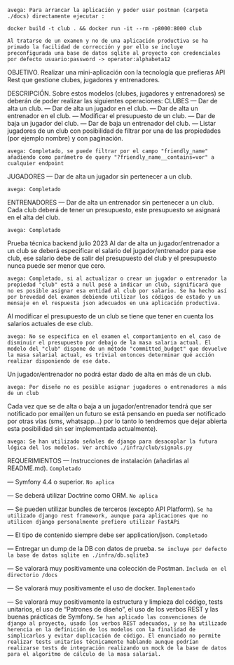 ```avega: Para arrancar la aplicación y poder usar postman (carpeta ./docs) directamente ejecutar :```

```docker build -t club . && docker run -it --rm -p8000:8000 club```

```Al tratarse de un examen y no de una aplicación productiva se ha primado la facilidad de corrección y por ello se incluye preconfigurada una base de datos sqlite al proyecto con credenciales por defecto usuario:password -> operator:alphabeta12```


OBJETIVO.
Realizar una mini-aplicación con la tecnología que prefieras API Rest que gestione clubes, jugadores y entrenadores.

DESCRIPCIÓN.
Sobre estos modelos (clubes, jugadores y entrenadores) se deberán de poder realizar las siguientes operaciones:
CLUBES
— Dar de alta un club.
— Dar de alta un jugador en el club.
— Dar de alta un entrenador en el club.
— Modificar el presupuesto de un club.
— Dar de baja un jugador del club.
— Dar de baja un entrenador del club.
— Listar jugadores de un club con posibilidad de filtrar por una de las propiedades
(por ejemplo nombre) y con paginación.

```avega: Completado, se puede filtrar por el campo "friendly_name" añadiendo como parámetro de query "?friendly_name__contains=vor" a cualquier endpoint```

JUGADORES
— Dar de alta un jugador sin pertenecer a un club.

```avega: Completado```

ENTRENADORES
— Dar de alta un entrenador sin pertenecer a un club.
Cada club deberá de tener un presupuesto, este presupuesto se asignará en el alta del club.

```avega: Completado```


Prueba técnica backend julio 2023
Al dar de alta un jugador/entrenador a un club se deberá especificar el salario del jugador/entrenador para ese club, ese salario debe de salir del presupuesto del club y el presupuesto nunca puede ser menor que cero.

```avega: Completado, si al actualizar o crear un jugador o entrenador la propiedad "club" está a null pesé a indicar un club, significará que no es posible asignar esa entidad al club por salario. Se ha hecho así por brevedad del examen debiendo utilizar los códigos de estado y un mensaje en el respuesta json adecuados en una aplicación productiva.```

Al modificar el presupuesto de un club se tiene que tener en cuenta los salarios actuales de ese club.

```avega: No se especifica en el examen el comportamiento en el caso de disminuir el presupuesto por debajo de la masa salaria actual. El modelo del "club" dispone de un método "committed_budget" que devuelve la masa salarial actual, es trivial entonces determinar qué acción realizar disponiendo de ese dato.```

Un jugador/entrenador no podrá estar dado de alta en más de un club.

```avega: Por diseño no es posible asignar jugadores o entrenadores a más de un club```

Cada vez que se de alta o baja a un jugador/entrenador tendrá que ser notificado
por email(en un futuro se está pensando en pueda ser notificado por otras vías
(sms, whatsapp...) por lo tanto lo tendremos que dejar abierta esta posibilidad sin
ser implementada actualmente).

```avega: Se han utilizado señales de django para desacoplar la futura lógica del los modelos. Ver archivo ./infra/club/signals.py```

REQUERIMIENTOS
— Instrucciones de instalación (añadirlas al README.md).
```Completado```

— Symfony 4.4 o superior.
```No aplica```

— Se deberá utilizar Doctrine como ORM.
```No aplica```

— Se pueden utilizar bundles de terceros (excepto API Platform).
```Se ha utilizado django rest framework, aunque para aplicaciones que no utilicen django personalmente prefiero utilizar FastAPi```

— El tipo de contenido siempre debe ser application/json.
```Completado```

— Entregar un dump de la DB con datos de prueba.
```Se incluye por defecto la base de datos sqlite en ./infra/db.sqlite3```

— Se valorará muy positivamente una colección de Postman.
```Includa en el directorio /docs```

— Se valorará muy positivamente el uso de docker.
```Implementado```

— Se valorará muy positivamente la estructura y limpieza del código, tests unitarios, el uso de “Patrones de diseño”, el uso de los verbos REST y las buenas prácticas de Symfony.
```Se han aplicado las convenciones de django al proyecto, usado los verbos REST adecuados, y se ha utilizado herencia en la definición de los modelos con la finalidad de simplicarlos y evitar duplicación de código. El enunciado no permite realizar tests unitarios técnicamente hablando aunque podrían realizarse tests de integración realizando un mock de la base de datos para el algoritmo de cálculo de la masa salarial.```

